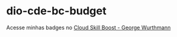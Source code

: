 # dio-cde-bc-budget
Acesse minhas badges no [Cloud Skill Boost - George Wurthmann](https://www.cloudskillsboost.google/public_profiles/191d98d1-4bb4-48e8-ae36-2e2db88b7558)
